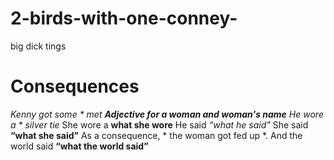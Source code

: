﻿# 2-birds-with-one-conney-
big dick tings
# Consequences
*Kenny got some *
met
**Adjective for a woman and woman's name**
He wore a * silver tie*
She wore a **what she wore**
He said *“what he said"*
She said **“what she said”**
As a consequence, * the woman got fed up *.
And the world said **“what the world said”**
